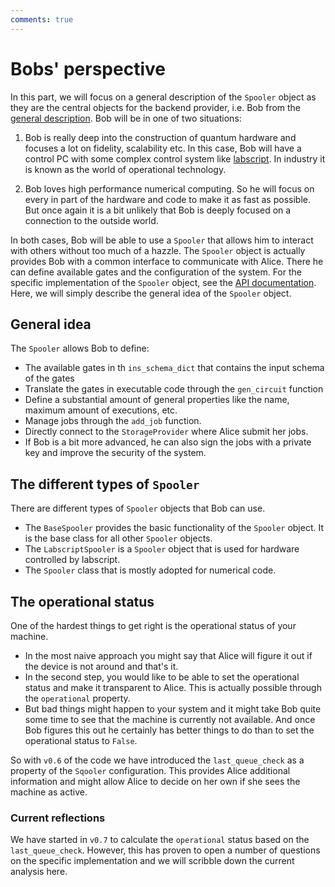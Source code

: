 ```yaml
---
comments: true
---
```


# Bobs' perspective

In this part, we will focus on a general description of the `Spooler` object as they  are the central objects for the backend provider, i.e. Bob from the [general description](description.md). Bob will be in one of two situations:

1. Bob is really deep into the construction of quantum hardware and focuses a lot on fidelity, scalability etc. In this case, Bob will have a control PC with some complex control system like [labscript](https://github.com/labscript-suite). In industry it is known as the world of operational technology.

1. Bob loves high performance numerical computing. So he will focus on every in part of the hardware and code to make it as fast as possible. But once again it is a bit unlikely that Bob is deeply focused on a connection to the outside world.

In both cases, Bob will be able to use a `Spooler` that allows him to interact with others without too much of a hazzle. The `Spooler` object is actually provides Bob with a common interface to communicate with Alice. There he can define available gates and the configuration of the system. For the specific implementation of the `Spooler` object, see the [API documentation](spoolers_api.md). Here, we will simply describe the general idea of the `Spooler` object.

## General idea

The `Spooler` allows Bob to define:

- The available gates in th `ins_schema_dict` that contains the input schema of the gates
- Translate the gates in executable code through the `gen_circuit` function
- Define a substantial amount of general properties like the name, maximum amount of executions, etc.
- Manage jobs through the `add_job` function.
- Directly connect to the `StorageProvider` where Alice submit her jobs.
- If Bob is a bit more advanced, he can also sign the jobs with a private key and improve the security of the system.

## The different types of `Spooler`

There are different types of `Spooler` objects that Bob can use. 

- The `BaseSpooler` provides the basic functionality of the `Spooler` object. It is the base class for all other `Spooler` objects.
- The `LabscriptSpooler` is a `Spooler` object that is used for hardware controlled by labscript.
- The `Spooler` class that is mostly adopted for numerical code.

## The operational status

One of the hardest things to get right is the operational status of your machine. 

- In the most naive approach you might say that Alice will figure it out if the device is not around and that's it. 
- In the second step, you would like to be able to set the operational status and make it transparent to Alice. This is actually possible through the `operational` property.
- But bad things might happen to your system and it might take Bob quite some time to see that the machine is currently not available. And once Bob figures this out he certainly has better things to do than to set the operational status to `False`. 

So with `v0.6` of the code we have introduced the `last_queue_check` as a property of the `Sqooler` configuration. This provides Alice additional information and might allow Alice to decide on her own if she sees the machine as active. 

### Current reflections

We have started in `v0.7` to calculate the `operational` status based on the `last_queue_check`. However, this has proven to open a number of questions on the specific implementation and we will scribble down the current analysis here.
